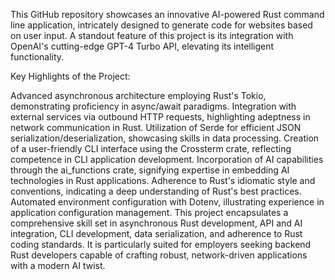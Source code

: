 This GitHub repository showcases an innovative AI-powered Rust command line application, intricately designed to generate code for websites based on user input. A standout feature of this project is its integration with OpenAI's cutting-edge GPT-4 Turbo API, elevating its intelligent functionality.

Key Highlights of the Project:

Advanced asynchronous architecture employing Rust's Tokio, demonstrating proficiency in async/await paradigms.
Integration with external services via outbound HTTP requests, highlighting adeptness in network communication in Rust.
Utilization of Serde for efficient JSON serialization/deserialization, showcasing skills in data processing.
Creation of a user-friendly CLI interface using the Crossterm crate, reflecting competence in CLI application development.
Incorporation of AI capabilities through the ai_functions crate, signifying expertise in embedding AI technologies in Rust applications.
Adherence to Rust's idiomatic style and conventions, indicating a deep understanding of Rust's best practices.
Automated environment configuration with Dotenv, illustrating experience in application configuration management.
This project encapsulates a comprehensive skill set in asynchronous Rust development, API and AI integration, CLI development, data serialization, and adherence to Rust coding standards. It is particularly suited for employers seeking backend Rust developers capable of crafting robust, network-driven applications with a modern AI twist.
